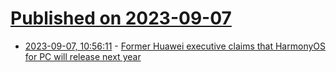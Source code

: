 # [Published on 2023-09-07](index.md)

* [2023-09-07, 10:56:11](https://lobste.rs/s/2n03xd/former_huawei_executive_claims) - [Former Huawei executive claims that HarmonyOS for PC will release next year](https://www.neowin.net/news/former-huawei-executive-claims-that-harmonyos-for-pc-will-release-next-year/)
